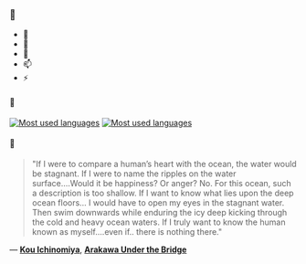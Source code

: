 ### 👋

- 🔭
- 🌱
- 💬
- 📫
- ⚡

#### 🧏

[![Most used languages](https://github-readme-stats-aynah.vercel.app/api/top-langs/?username=aynh&theme=solarized-dark&langs_count=6&layout=compact&hide_title=true)](https://github.com/anuraghazra/github-readme-stats#gh-dark-mode-only)
[![Most used languages](https://github-readme-stats-aynah.vercel.app/api/top-langs/?username=aynh&theme=solarized-light&langs_count=6&layout=compact&hide_title=true)](https://github.com/anuraghazra/github-readme-stats#gh-light-mode-only)

#### 💬

> "If I were to compare a human’s heart with the ocean, the water would be stagnant. If I were to name the ripples on the water surface….Would it be happiness? Or anger? No. For this ocean, such a description is too shallow. If I want to know what lies upon the deep ocean floors… I would have to open my eyes in the stagnant water. Then swim downwards while enduring the icy deep kicking through the cold and heavy ocean waters. If I truly want to know the human known as myself….even if.. there is nothing there."

&mdash; [**Kou Ichinomiya**](https://myanimelist.net/character.php?q=Kou%20Ichinomiya&cat=character), [**Arakawa Under the Bridge**](https://myanimelist.net/search/all?q=Arakawa%20Under%20the%20Bridge&cat=all)
